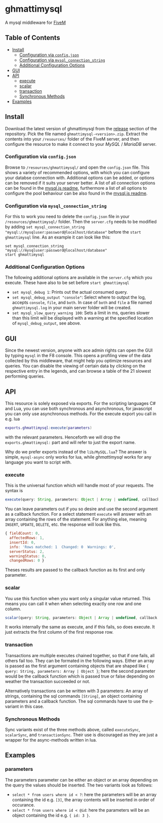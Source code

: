 # ghmattimysql

A mysql middleware for [FiveM](https://fivem.net)

## Table of Contents

* [Install](#install)
  * [Configuration via `config.json`](#configuration-via-configjson)
  * [Configuration via `mysql_connection_string`](#configuration-via-mysql_connection_string)
  * [Additional Configuration Options](#additional-configuration-options)
* [GUI](#gui)
* [API](#api)
  * [execute](#execute)
  * [scalar](#scalar)
  * [transaction](#transaction)
  * [Synchronous Methods](#synchronous-methods)
* [Examples](#examples)

## Install

Download the latest version of ghmattimysql from the [release](https://github.com/GHMatti/ghmattimysql/releases/latest) section of the repository. Pick the file named `ghmattimysql-<version>.zip`. Extract the contents into your `/resources/` folder of the FiveM server, and then configure the resource to make it connect to your *MySQL* / *MariaDB* server.

### Configuration via `config.json`

Browse to `/resources/ghmattimysql/` and open the `config.json` file. This shows a variety of recommended options, with which you can configure your databse connection with. Additional options can be added, or options can be removed if it suits your server better. A list of all connection options can be found in the [mysql.js readme](https://github.com/mysqljs/mysql#connection-options), furthermore a list of all options to configure the pool behaviour can be also found in the [mysql.js readme](https://github.com/mysqljs/mysql#pool-options).

### Configuration via `mysql_connection_string`

For this to work you need to delete the `config.json` file in your `/resources/ghmattimysql/` folder. Then the `server.cfg` needs to be modified by adding `set mysql_connection_string "mysql://mysqluser:password@localhost/database"` before the `start ghmattimysql` line. As an example it can look like this:

```
set mysql_connection_string "mysql://mysqluser:password@localhost/database"
start ghmattimysql
```

### Additional Configuration Options
The following additional options are available in the `server.cfg` which you execute. These have also to be set before `start ghmattimysql`
* `set mysql_debug 1`: Prints out the actual consumed query.
* `set mysql_debug_output "console"`: Select where to output the log, accepts `console`, `file`, and `both`. In case of `both` and `file` a file named `ghmattimysql.log` in your main server folder will be created.
* `set mysql_slow_query_warning 100`: Sets a limit in ms, queries slower than this limit will be displayed with a warning at the specified location of `mysql_debug_output`, see above.

## GUI

Since the newest version, anyone with ace admin rights can open the GUI by typing `mysql` in the F8 console. This opens a profiling view of the data collected by this middleware, that might help you optimize resources and queries. You can disable the viewing of certain data by clicking on the respective entry in the legends, and can browse a table of the 21 slowest performing queries.

## API

This resource is solely exposed via exports. For the scripting languages C# and Lua, you can use both synchronous and asynchronous, for javascript you can only use asynchronous methods. For the execute export you call in e.g. lua
```lua
exports.ghmattimysql:execute(parameters)
```
with the relevant parameters. Henceforth we will drop the `exports.ghmattimysql:` part and will refer to just the export name.

Why do we prefer exports instead of the `lib/MySQL.lua`? The answer is simple, `mysql-async` only works for lua, while *ghmattimysql* works for any language you want to script with.

### execute

This is the universal function which will handle most of your requests. The syntax is
```js
execute(query: String, parameters: Object | Array | undefined, callback: function | undefined)
```
You can leave parameters out if you so desire and use the second argument as a callback function. For a select statement `execute` will answer with an array containing the rows of the statement. For anything else, meaning `INSERT`, `UPDATE`, `DELETE`, etc. the response will look like this.
```js
{ fieldCount: 0,
  affectedRows: 1,
  insertId: 0,
  info: 'Rows matched: 1  Changed: 0  Warnings: 0',
  serverStatus: 2,
  warningStatus: 0,
  changedRows: 0 }
  ```
  Theses results are passed to the callback function as its first and only parameter.

### scalar

You use this function when you want only a singular value returned. This means you can call it when when selecting exactly one row and one column.
```js
scalar(query: String, parameters: Object | Array | undefined, callback: function | undefined)
```
It works internally the same as execute, and if this fails, so does execute. It just extracts the first column of the first response row.

### transaction

Transactions are multiple executes chained together, so that if one fails, all others fail too. They can be formated in the following ways. Either an array is passed as the first argument containing objects that are shaped like `{ query: String, parameters: Array | Object }`; here the second parameter would be the callback function which is passed true or false depending on weather the transaction succeeded or not.

Alternatively transactions can be written with 3 parameters: An array of strings, containing the sql commands `[String]`, an object containing parameters and a callback function. The sql commands have to use the `@`-variant in this case.

### Synchronous Methods

Sync variants exist of the three methods above, called `executeSync`, `scalarSync`, and `transactionSync`. Their use is discouraged as they are just a wrapper for the async-methods written in lua.

## Examples

### parameters

The parameters parameter can be either an object or an array depending on the query the values should be inserted. The two variants look as follows:
* `select * from users where id < ?`: here the parameters will be an array containing the id e.g. `[3]`, the array contents will be inserted in order of occurance.
* `select * from users where id < @id`: here the parameters will be an object containing the id e.g. `{ id: 3 }`.

